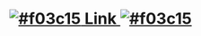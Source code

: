 
# [![#f03c15](https://placehold.co/15x15/f03c15/f03c15.png) Link ![#f03c15](https://placehold.co/15x15/f03c15/f03c15.png)](https://yushan-gu.github.io)
